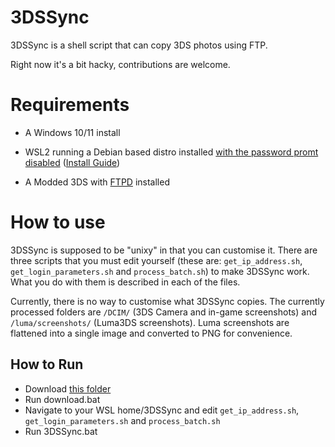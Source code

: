 # 3DSSync
3DSSync is a shell script that can copy 3DS photos using FTP.

Right now it's a bit hacky, contributions are welcome.

# Requirements
- A Windows 10/11 install

- WSL2 running a Debian based distro installed [with the password promt disabled](https://www.youtube.com/watch?v=a2sDIbBO8Tw) ([Install Guide](https://learn.microsoft.com/en-us/windows/wsl/install-manual#step-4---download-the-linux-kernel-update-package))

- A Modded 3DS with [FTPD](https://github.com/mtheall/ftpd) installed

# How to use
3DSSync is supposed to be "unixy" in that you can customise it. There are three scripts that you must edit yourself (these are: `get_ip_address.sh`, `get_login_parameters.sh` and `process_batch.sh`) to make 3DSSync work. What you do with them is described in each of the files.

Currently, there is no way to customise what 3DSSync copies. The currently processed folders are `/DCIM/` (3DS Camera and in-game screenshots) and `/luma/screenshots/` (Luma3DS screenshots). Luma screenshots are flattened into a single image and converted to PNG for convenience.

## How to Run
- Download [this folder](https://github.com/xtomasnemec/3DSSync/tree/master/scripts)
- Run download.bat
- Navigate to your WSL home/3DSSync and edit `get_ip_address.sh`, `get_login_parameters.sh` and `process_batch.sh`
- Run 3DSSync.bat